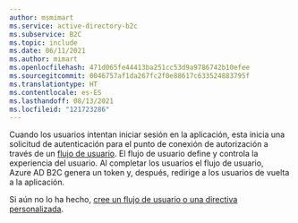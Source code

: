 ```yaml
---
author: msmimart
ms.service: active-directory-b2c
ms.subservice: B2C
ms.topic: include
ms.date: 06/11/2021
ms.author: mimart
ms.openlocfilehash: 471d065fe44413ba251cc53d9a9786742b10efee
ms.sourcegitcommit: 0046757af1da267fc2f0e88617c633524883795f
ms.translationtype: HT
ms.contentlocale: es-ES
ms.lasthandoff: 08/13/2021
ms.locfileid: "121723286"
---
```

Cuando los usuarios intentan iniciar sesión en la aplicación, esta inicia una solicitud de autenticación para el punto de conexión de autorización a través de un [flujo de usuario](../articles/active-directory-b2c/user-flow-overview.md). El flujo de usuario define y controla la experiencia del usuario. Al completar los usuarios el flujo de usuario, Azure AD B2C genera un token y, después, redirige a los usuarios de vuelta a la aplicación.

Si aún no lo ha hecho, [cree un flujo de usuario o una directiva personalizada](../articles/active-directory-b2c/add-sign-up-and-sign-in-policy.md).
